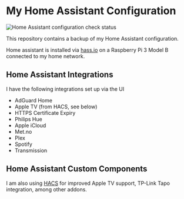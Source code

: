 # My Home Assistant Configuration
![Home Assistant configuration check status](https://github.com/martinbjeldbak/home-assistant-config/workflows/Check%20Home%20Assistant%20configuration/badge.svg)

This repository contains a backup of my Home Assistant configuration.

Home assistant is installed via [hass.io](https://www.home-assistant.io/hassio/) on a Raspberry Pi 3 Model B connected to my home network.

## Home Assistant Integrations

I have the following integrations set up via the UI

* AdGuard Home
* Apple TV (from HACS, see below)
* HTTPS Certificate Expiry
* Philips Hue
* Apple iCloud
* Met.no
* Plex
* Spotify
* Transmission

## Home Assistant Custom Components

I am also using [HACS](https://hacs.xyz) for improved Apple TV support, TP-Link Tapo integration, among other addons.